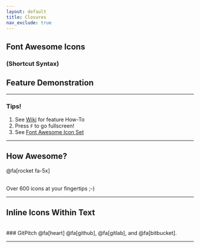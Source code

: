 ```yaml
---
layout: default
title: Closures
nav_exclude: true
---
```


## Font Awesome Icons

### (Shortcut Syntax)

## Feature Demonstration

---

### Tips!

1. See <a target="_blank" href="https://github.com/gitpitch/gitpitch/wiki/Font-Awesome-Icons">Wiki</a> for feature How-To
1. Press `F` to go fullscreen!
1. See <a target="_blank" href="http://fontawesome.io/icons">Font Awesome Icon Set</a>

---

## How Awesome?

@fa[rocket fa-5x]

<br>
<span class="fa-byline">Over 600 icons at your fingertips ;-)</span>

---

## Inline Icons Within Text

<br>
### GitPitch @fa[heart] @fa[github], @fa[gitlab], and @fa[bitbucket].

---

